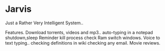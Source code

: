Jarvis
======

Just a Rather Very Intelligent System..

Features.
Download torrents, videos and mp3..
auto-typing in a notepad 
shutdown,sleep
Reminder
kill process
check Ram 
switch windows.
Voice to text typing..
checking definitions in wiki
checking any email.
Movie reviews.


